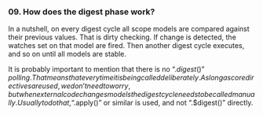 ### 09. How does the digest phase work?

In a nutshell, on every digest cycle all scope models are compared against their previous values. That is dirty checking. If change is detected, the watches set on that model are fired. Then another digest cycle executes, and so on until all models are stable.

It is probably important to mention that there is no “.$digest()” polling. That means that every time it is being called deliberately. As long as core directives are used, we don’t need to worry, but when external code changes models the digest cycle needs to be called manually. Usually to do that, “.$apply()” or similar is used, and not “.$digest()” directly.
